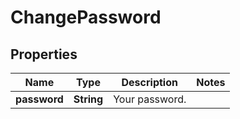 

# ChangePassword


## Properties

| Name | Type | Description | Notes |
|------------ | ------------- | ------------- | -------------|
|**password** | **String** | Your password. |  |



